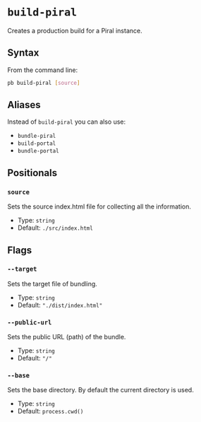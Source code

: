 # `build-piral`

<!--start:auto-generated-->

Creates a production build for a Piral instance.

## Syntax

From the command line:

```sh
pb build-piral [source]
```

## Aliases

Instead of `build-piral` you can also use:

- `bundle-piral`
- `build-portal`
- `bundle-portal`

## Positionals

### `source`

Sets the source index.html file for collecting all the information.

- Type: `string`
- Default: `./src/index.html`

## Flags

### `--target`

Sets the target file of bundling.

- Type: `string`
- Default: `"./dist/index.html"`

### `--public-url`

Sets the public URL (path) of the bundle.

- Type: `string`
- Default: `"/"`

### `--base`

Sets the base directory. By default the current directory is used.

- Type: `string`
- Default: `process.cwd()`

<!--end:auto-generated-->
